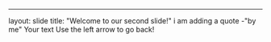 
---
layout: slide
title: "Welcome to our second slide!"
i am adding a quote   -"by me"
Your text
Use the left arrow to go back!
